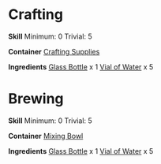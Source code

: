 <!-- TITLE: Bottle of Water -->
<!-- SUBTITLE: A glass bottle full of still water -->




# Crafting
**Skill**
Minimum: 0
Trivial: 5

**Container**
[Crafting Supplies](crafting-supplies)

**Ingredients**
[Glass Bottle](glass-bottle) x 1
[Vial of Water](vial-of-water) x 5

# Brewing
**Skill**
Minimum: 0
Trivial: 5

**Container**
[Mixing Bowl](mixing-bowl)

**Ingredients**
[Glass Bottle](glass-bottle) x 1
[Vial of Water](vial-of-water) x 5